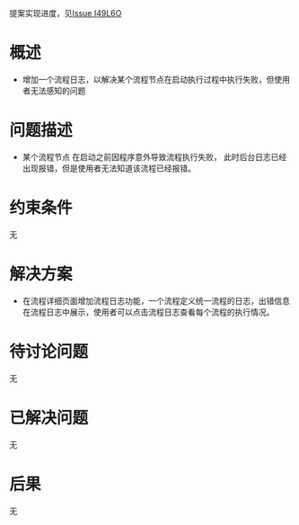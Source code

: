 提案实现进度，见[Issue I49L6O](https://gitee.com/jianmu-dev/jianmu-main/issues/I49L6O)

# 概述

* 增加一个流程日志，以解决某个流程节点在启动执行过程中执行失败，但使用者无法感知的问题

# 问题描述

* 某个流程节点 在启动之前因程序意外导致流程执行失败， 
此时后台日志已经出现报错，但是使用者无法知道该流程已经报错。


# 约束条件

无

# 解决方案

- 在流程详细页面增加流程日志功能，一个流程定义统一流程的日志，出错信息在流程日志中展示，使用者可以点击流程日志查看每个流程的执行情况。


# 待讨论问题

无

# 已解决问题

无

# 后果

无